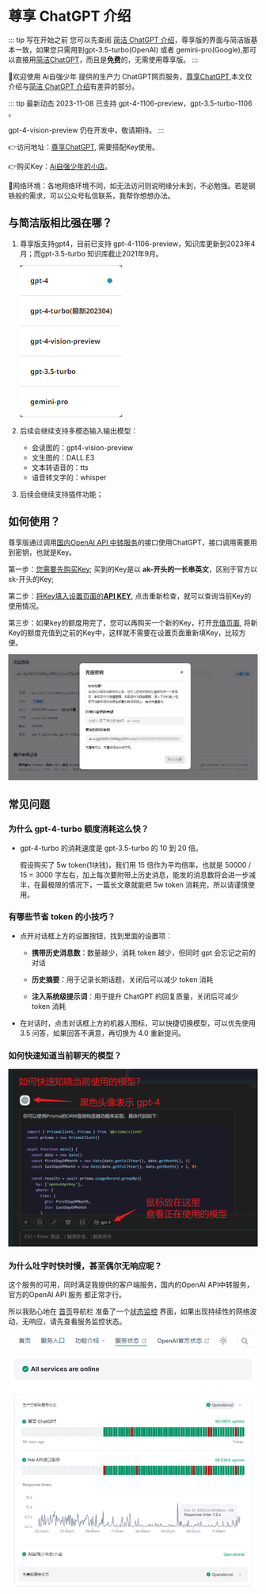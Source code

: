 # 尊享 ChatGPT 介绍

::: tip 写在开始之前
您可以先查阅 [简洁 ChatGPT 介绍](/free/simple.md)，尊享版的界面与简洁版基本一致，如果您只需用到gpt-3.5-turbo(OpenAI) 或者 gemini-pro(Google),那可以直接用[简洁ChatGPT](https://simple.hugai.top)，而且是**免费**的，无需使用尊享版。
:::

🎉欢迎使用 Ai自强少年 提供的生产力 ChatGPT网页服务，[尊享ChatGPT](https://next.hugai.top),本文仅介绍与[简洁 ChatGPT 介绍](/free/simple.md)有差异的部分。

::: tip 最新动态 2023-11-08
已支持 gpt-4-1106-preview，gpt-3.5-turbo-1106 。

gpt-4-vision-preview 仍在开发中，敬请期待。
:::

👉访问地址：[尊享ChatGPT](https://next.hugai.top), 需要搭配Key使用。

👉购买Key：[Ai自强少年的小店](https://shop.zhongzhuanyong.fun)。

🚦网络环境：各地网络环境不同，如无法访问则说明缘分未到，不必勉强。若是钢铁般的需求，可以公众号私信联系，我帮你想想办法。

## 与简洁版相比强在哪？

1. 尊享版支持gpt4，目前已支持 gpt-4-1106-preview，知识库更新到2023年4月；而gpt-3.5-turbo 知识库截止2021年9月。

    ![models.png](next/models.png)

2. 后续会继续支持多模态输入输出模型：
    - 会读图的：gpt4-vision-preview
    - 文生图的：DALL.E3
    - 文本转语音的：tts
    - 语音转文字的：whisper

3. 后续会继续支持插件功能；

## 如何使用？

尊享版通过调用[国内OpenAI API 中转服务](/productivity/HaiAPI.md)的接口使用ChatGPT，接口调用需要用到密钥，也就是Key。

第一步：[您需要先购买Key](/productivity/HaiAPI.html#如何购买key); 买到的Key是以 **ak-开头的一长串英文**，区别于官方以sk-开头的Key;

第二步：[将Key填入设置页面的**API KEY**](/productivity/HaiAPI.html#在-尊享chatgpt-中使用), 点击重新检查，就可以查询当前Key的使用情况。

第三步：如果key的额度用完了，您可以再购买一个新的Key，打开[充值页面](https://usage.hugai.top/), 将新Key的额度充值到之前的Key中，这样就不需要在设置页面重新填Key，比较方便。

![charge.png](next/charge.png)

## 常见问题

### 为什么 gpt-4-turbo 额度消耗这么快？

- gpt-4-turbo 的消耗速度是 gpt-3.5-turbo 的 10 到 20 倍。
    
    假设购买了 5w token(1块钱)，我们用 15 倍作为平均倍率，也就是 50000 / 15 = 3000 字左右，加上每次要附带上历史消息，能发的消息数将会进一步减半，在最极限的情况下，一篇长文章就能把 5w token 消耗完，所以请谨慎使用。

### 有哪些节省 token 的小技巧？

- 点开对话框上方的设置按钮，找到里面的设置项：

    - **携带历史消息数**：数量越少，消耗 token 越少，但同时 gpt 会忘记之前的对话

    - **历史摘要**：用于记录长期话题，关闭后可以减少 token 消耗

    - **注入系统级提示词**：用于提升 ChatGPT 的回复质量，关闭后可减少 token 消耗

- 在对话时，点击对话框上方的机器人图标，可以快捷切换模型，可以优先使用 3.5 问答，如果回答不满意，再切换为 4.0 重新提问。

### 如何快速知道当前聊天的模型？

![image-8.png](next/image-8.png)

### 为什么吐字时快时慢，甚至偶尔无响应呢？

这个服务的可用，同时满足我提供的客户端服务，国内的OpenAI API中转服务，官方的OpenAI API 服务 都正常才行。

所以我贴心地在 [首页](https://home.hugai.top)导航栏 准备了一个[状态监控](https://status.hugai.top) 界面，如果出现持续性的网络波动，无响应，请先查看服务监控状态。

![nav-bar.png](next/nav-bar.png)

![status.png](next/status.png)